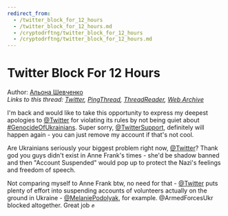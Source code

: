 ```yaml
---
redirect_from:
  - /twitter_block_for_12_hours
  - /twitter_block_for_12_hours.md
  - /cryptodrftng/twitter_block_for_12_hours
  - /cryptodrftng/twitter_block_for_12_hours.md
---
```

# Twitter Block For 12 Hours

Author: [Альона Шевченко](https://twitter.com/cryptodrftng)  
*Links to this thread: [Twitter](https://twitter.com/cryptodrftng/status/1517686612167217153), [PingThread](https://pingthread.com/thread/1517686612167217153), [ThreadReader](https://threadreaderapp.com/thread/1517686612167217153.html), [Web Archive](https://web.archive.org/web/*/https://twitter.com/cryptodrftng/status/1517686612167217153)*

I'm back and would like to take this opportunity to express my deepest apologies to [@Twitter](https://twitter.com/Twitter) for violating its rules by not being quiet about [#GenocideOfUkrainians](https://twitter.com/hashtag/GenocideOfUkrainians). Super sorry, [@TwitterSupport](https://twitter.com/TwitterSupport), definitely will happen again - you can just remove my account if that's not cool.

Are Ukrainians seriously your biggest problem right now, [@Twitter](https://twitter.com/Twitter)? Thank god you guys didn't exist in Anne Frank's times - she'd be shadow banned and then "Account Suspended" would pop up to protect the Nazi's feelings and freedom of speech.

Not comparing myself to Anne Frank btw, no need for that - [@Twitter](https://twitter.com/Twitter) puts plenty of effort into suspending accounts of volunteers actually on the ground in Ukraine - [@MelaniePodolyak](https://twitter.com/MelaniePodolyak), for example. @ArmedForcesUkr blocked altogether. Great job ✊

